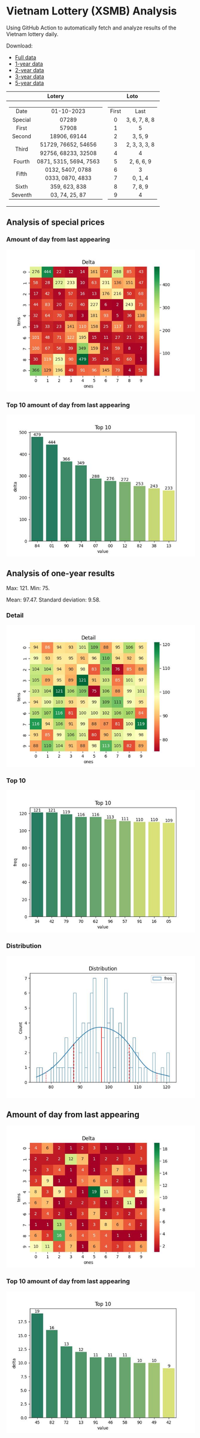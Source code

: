 # Vietnam Lottery (XSMB) Analysis

Using GitHub Action to automatically fetch and analyze results of the Vietnam lottery daily.

Download:

* [Full data](https://raw.githubusercontent.com/khiemdoan/vietnam-lottery-xsmb-analysis/main/results/xsmb.csv)
* [1-year data](https://raw.githubusercontent.com/khiemdoan/vietnam-lottery-xsmb-analysis/main/results/xsmb_1_year.csv)
* [2-year data](https://raw.githubusercontent.com/khiemdoan/vietnam-lottery-xsmb-analysis/main/results/xsmb_2_year.csv)
* [3-year data](https://raw.githubusercontent.com/khiemdoan/vietnam-lottery-xsmb-analysis/main/results/xsmb_3_year.csv)
* [5-year data](https://raw.githubusercontent.com/khiemdoan/vietnam-lottery-xsmb-analysis/main/results/xsmb_5_year.csv)

| Lotery      | Loto |
| :-----------: | :-----------: |
| <table><tr><td>Date</td><td>01-10-2023</td></tr><tr><td>Special</td><td>07289</td></tr><tr><td>First</td><td>57908</td></tr><tr><td>Second</td><td>18906, 69144</td></tr><tr><td rowspan="2">Third</td><td>51729, 76652, 54656</td></tr><tr><td>92756, 68233, 32508</td></tr><tr><td>Fourth</td><td>0871, 5315, 5694, 7563</td></tr><tr><td rowspan="2">Fifth</td><td>0132, 5407, 0788</td></tr><tr><td>0333, 0870, 4833</td></tr><tr><td>Sixth</td><td>359, 623, 838</td></tr><tr><td>Seventh</td><td>03, 74, 25, 87</td></tr></table> | <table><tr><td>First</td><td>Last</td></tr><tr><td>0</td><td>3, 6, 7, 8, 8</td></tr><tr><td>1</td><td>5</td></tr><tr><td>2</td><td>3, 5, 9</td></tr><tr><td>3</td><td>2, 3, 3, 3, 8</td></tr><tr><td>4</td><td>4</td></tr><tr><td>5</td><td>2, 6, 6, 9</td></tr><tr><td>6</td><td>3</td></tr><tr><td>7</td><td>0, 1, 4</td></tr><tr><td>8</td><td>7, 8, 9</td></tr><tr><td>9</td><td>4</td></tr></table> |


<h2>Analysis of special prices</h2>

<h3>Amount of day from last appearing</h3>

![Delta](images/special_delta.jpg)

<h3>Top 10 amount of day from last appearing</h3>

![Delta top 10](images/special_delta_top_10.jpg)

<h2>Analysis of one-year results</h2>

Max: 121. Min: 75.

Mean: 97.47. Standard deviation: 9.58.

<h3>Detail</h3>

![Detail](images/heatmap.jpg)

<h3>Top 10</h3>

![Top 10](images/top-10.jpg)

<h3>Distribution</h3>

![Distribution](images/distribution.jpg)

<h2>Amount of day from last appearing</h2>

![Delta](images/delta.jpg)

<h3>Top 10 amount of day from last appearing</h3>

![Delta top 10](images/delta_top_10.jpg)